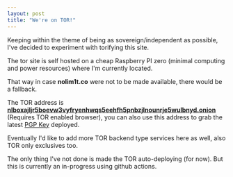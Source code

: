 ```yaml
---
layout: post
title: "We're on TOR!"
---
```


Keeping within the theme of being as sovereign/independent as possible, I've decided to experiment with torifying this site.

The tor site is self hosted on a cheap Raspberry PI zero (minimal computing and power resources) where I'm currently located.

That way in case **nolim1t.co** were not to be made available, there would be a fallback.

The TOR address is [**nlboxajljr5boevw3vyfryenhwqs5eehfh5pnbzjlnounrje5wulbnyd.onion**](https://nlboxajljr5boevw3vyfryenhwqs5eehfh5pnbzjlnounrje5wulbnyd.onion) (Requires TOR enabled browser), you can also use this address to grab the latest [PGP Key](http://nlboxajljr5boevw3vyfryenhwqs5eehfh5pnbzjlnounrje5wulbnyd.onion/key/pgpkey.asc.txt) deployed.

Eventually I'd like to add more TOR backend type services here as well, also TOR only exclusives too.

The only thing I've not done is made the TOR auto-deploying (for now). But this is currently an in-progress using github actions.

